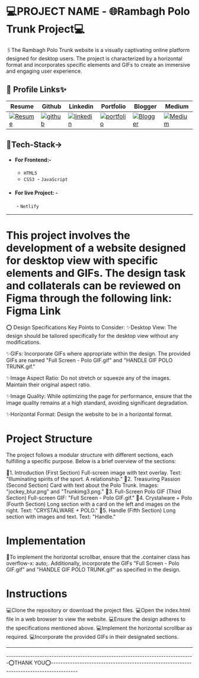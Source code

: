 
#  💻PROJECT NAME - 🌐Rambagh Polo Trunk Project💻

🖇️The Rambagh Polo Trunk website is a visually captivating online platform designed for desktop users. The project is characterized by a horizontal format and incorporates specific elements and GIFs to create an immersive and engaging user experience.



## 🔗 Profile Links✨




| Resume | Github                                                                                                                                   | Linkedin                                                                                                                                                            | Portfolio                                                                                                                                    | Blogger                                                                                                                                                           | Medium                                                                                                                                    |
| ------------- | ---------------------------------------------------------------------------------------------------------------------------------------- | ------------------------------------------------------------------------------------------------------------------------------------------------------------------- | -------------------------------------------------------------------------------------------------------------------------------------------- | -------------------------------------------------------------------------------------------------------------------------------------------- | -------------------------------------------------------------------------------------------------------------------------------------------- |
| [![Resume](https://img.shields.io/badge/my_Resume-E75480?style=for-the-badge&logo=ko-fi&logoColor=white)](https://drive.google.com/file/d/1YE62u2ChjmlR-EKeqZ75UvFMg_KcY86T/view?usp=sharing) | [![github](https://img.shields.io/badge/github-1DA1F2?style=for-the-badge&logo=github&logoColor=white)](https://github.com/shikhu51197/)| [![linkedin](https://img.shields.io/badge/linkedin-0A66C2?style=for-the-badge&logo=linkedin&logoColor=white)](https://www.linkedin.com/in/shikha-gupta-12a2b5199) |[![portfolio](https://img.shields.io/badge/my_portfolio-18A303?style=for-the-badge&logo=ionic&logoColor=white)](https://shikhu51197.github.io/) |[![Blogger](https://img.shields.io/badge/Blogger-FE5A1D?style=for-the-badge&logo=Blogger&logoColor=white)](https://wwwartificial-intelligence.blogspot.com/) |[![Medium](https://img.shields.io/badge/Medium-000?style=for-the-badge&logo=Medium&logoColor=white)](https://medium.com/@sg780060) |  


## 💫Tech-Stack->

- #### For Frontend:-
   - `HTML5`
   - `CSS3`
   - `JavaScript `
      
- #### For live Project: -
   - `Netlify`
   
---




# This project involves the development of a website designed for desktop view with specific elements and GIFs. The design task and collaterals can be reviewed on Figma through the following link: Figma Link

⭕ Design Specifications
Key Points to Consider:
✨Desktop View: The design should be tailored specifically for the desktop view without any modifications.

✨GIFs: Incorporate GIFs where appropriate within the design. The provided GIFs are named "Full Screen - Polo GIF.gif" and "HANDLE GIF POLO TRUNK.gif."

✨Image Aspect Ratio: Do not stretch or squeeze any of the images. Maintain their original aspect ratio.

✨Image Quality: While optimizing the page for performance, ensure that the image quality remains at a high standard, avoiding significant degradation.

✨Horizontal Format: Design the website to be in a horizontal format.

# Project Structure
The project follows a modular structure with different sections, each fulfilling a specific purpose. Below is a brief overview of the sections:

💫1. Introduction (First Section)
Full-screen image with text overlay.
Text: "Illuminating spirits of the sport. A relationship."
💫2. Treasuring Passion (Second Section)
Card with text about the Polo Trunk.
Images: "jockey_blur.png" and "Trunkimg3.png."
💫3. Full-Screen Polo GIF (Third Section)
Full-screen GIF: "Full Screen - Polo GIF.gif."
💫4. Crystalware + Polo (Fourth Section)
Long section with a card on the left and images on the right.
Text: "CRYSTALWARE + POLO."
💫5. Handle (Fifth Section)
Long section with images and text.
Text: "Handle."
# Implementation
💫To implement the horizontal scrollbar, ensure that the .container class has overflow-x: auto;. Additionally, incorporate the GIFs "Full Screen - Polo GIF.gif" and "HANDLE GIF POLO TRUNK.gif" as specified in the design.

# Instructions
💻Clone the repository or download the project files.
💻Open the index.html file in a web browser to view the website.
💻Ensure the design adheres to the specifications mentioned above.
💻Implement the horizontal scrollbar as required.
💻Incorporate the provided GIFs in their designated sections.

---


 -------------------------------------------------------------------------------⭕THANK YOU⭕-----------------------------------------------------------------------------------------
